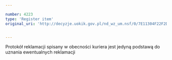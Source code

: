 ```yaml
---

number: 4223
type: 'Register item'
original_uri: 'http://decyzje.uokik.gov.pl/nd_wz_um.nsf/0/7E11304F22F2DEDDC1257B050036575B?OpenDocument'


---
```


Protokół reklamacji spisany w obecności kuriera jest jedyną podstawą do uznania ewentualnych reklamacji
